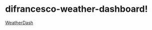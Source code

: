 # difrancesco-weather-dashboard!

[WeatherDash](https://user-images.githubusercontent.com/90358453/158052946-31e0956d-b862-4573-85b3-7cf668169ae8.PNG)

